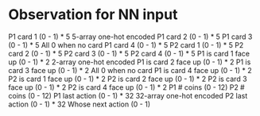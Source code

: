# Observation for NN input
P1 card 1            (0 - 1) * 5  5-array one-hot encoded
P1 card 2            (0 - 1) * 5
P1 card 3            (0 - 1) * 5  All 0 when no card
P1 card 4            (0 - 1) * 5
P2 card 1            (0 - 1) * 5
P2 card 2            (0 - 1) * 5
P2 card 3            (0 - 1) * 5
P2 card 4            (0 - 1) * 5
P1 is card 1 face up (0 - 1) * 2  2-array one-hot encoded
P1 is card 2 face up (0 - 1) * 2
P1 is card 3 face up (0 - 1) * 2  All 0 when no card
P1 is card 4 face up (0 - 1) * 2
P2 is card 1 face up (0 - 1) * 2
P2 is card 2 face up (0 - 1) * 2
P2 is card 3 face up (0 - 1) * 2
P2 is card 4 face up (0 - 1) * 2
P1 # coins           (0 - 12)
P2 # coins           (0 - 12)
P1 last action       (0 - 1) * 32 32-array one-hot encoded
P2 last action       (0 - 1) * 32
Whose next action    (0 - 1)